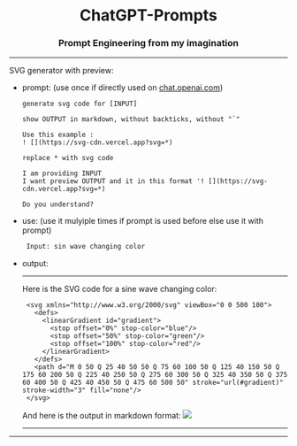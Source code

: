 <h1 align=center>ChatGPT-Prompts</h1>
<h3 align=center>Prompt Engineering from my imagination</h3>

***
SVG generator with preview:
+ prompt: (use once if directly used on [chat.openai.com](https://chat.openai.com))
  ```prompt
  generate svg code for [INPUT]

  show OUTPUT in markdown, without backticks, without "`"

  Use this example :
  ! [](https://svg-cdn.vercel.app?svg=*)

  replace * with svg code
  
  I am providing INPUT
  I want preview OUTPUT and it in this format '! [](https://svg-cdn.vercel.app?svg=*)
  
  Do you understand?
  ```

+ use: (use it mulyiple times if prompt is used before else use it with prompt)
  ```markdown
   Input: sin wave changing color
  ```
  
+ output:
  ***
  Here is the SVG code for a sine wave changing color:
  ```
   <svg xmlns="http://www.w3.org/2000/svg" viewBox="0 0 500 100">
     <defs>
       <linearGradient id="gradient">
         <stop offset="0%" stop-color="blue"/>
         <stop offset="50%" stop-color="green"/>
         <stop offset="100%" stop-color="red"/>
       </linearGradient>
     </defs>
     <path d="M 0 50 Q 25 40 50 50 Q 75 60 100 50 Q 125 40 150 50 Q 175 60 200 50 Q 225 40 250 50 Q 275 60 300 50 Q 325 40 350 50 Q 375 60 400 50 Q 425 40 450 50 Q 475 60 500 50" stroke="url(#gradient)" stroke-width="3" fill="none"/>
   </svg>
  ```

  And here is the output in markdown format:
  ![](https://svg-cdn.vercel.app?svg=%3Csvg%20xmlns%3D%22http%3A%2F%2Fwww.w3.org%2F2000%2Fsvg%22%20viewBox%3D%220%200%20500%20100%22%3E%0A%20%20%3Cdefs%3E%0A%20%20%20%20%3ClinearGradient%20id%3D%22gradient%22%3E%0A%20%20%20%20%20%20%3Cstop%20offset%3D%220%25%22%20stop-color%3D%22blue%22%2F%3E%0A%20%20%20%20%20%20%3Cstop%20offset%3D%2250%25%22%20stop-color%3D%22green%22%2F%3E%0A%20%20%20%20%20%20%3Cstop%20offset%3D%22100%25%22%20stop-color%3D%22red%22%2F%3E%0A%20%20%20%20%3C%2FlinearGradient%3E%0A%20%20%3C%2Fdefs%3E%0A%20%20%3Cpath%20d%3D%22M%200%2050%20Q%2025%2040%2050%2050%20Q%2075%2060%20100%2050%20Q%20125%2040%20150%2050%20Q%20175%2060%20200%2050%20Q%20225%2040%20250%2050%20Q%20275%2060%20300%2050%20Q%20325%2040%20350%2050%20Q%20375%2060%20400%2050%20Q%20425%2040%20450%2050%20Q%20475%2060%20500%2050%22%20stroke%3D%22url(%23gradient)%22%20stroke-width%3D%223%22%20fill%3D%22none%22%2F%3E%0A%3C%2Fsvg%3E)
  ***
***
